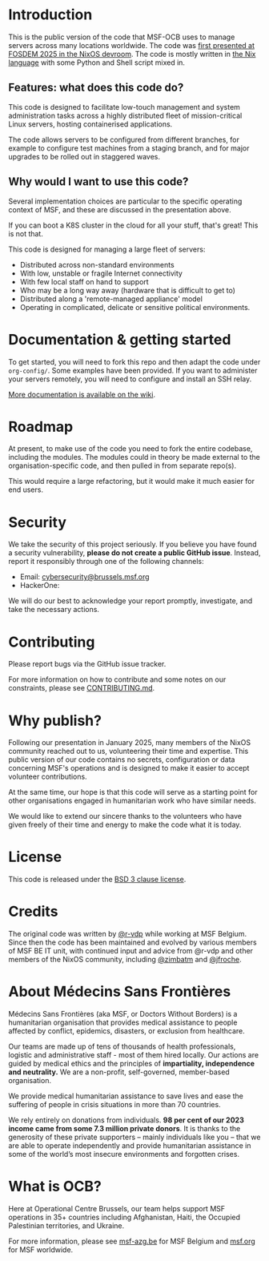 # Introduction

This is the public version of the code that MSF-OCB uses to manage servers across many locations worldwide. The code was [first presented at FOSDEM 2025 in the NixOS devroom](https://fosdem.org/2025/schedule/event/fosdem-2025-5165-nixos-doctors-without-borders-msf-why-we-use-it-and-how/). The code is mostly written in [the Nix language](https://nix.dev/manual/nix/2.28/language/) with some Python and Shell script mixed in.

## Features: what does this code do?

This code is designed to facilitate low-touch management and system administration tasks across a highly distributed fleet of mission-critical Linux servers, hosting containerised applications.

The code allows servers to be configured from different branches, for example to configure test machines from a staging branch, and for major upgrades to be rolled out in staggered waves.

## Why would I want to use this code?

Several implementation choices are particular to the specific operating context of MSF, and these are discussed in the presentation above.

If you can boot a K8S cluster in the cloud for all your stuff, that's great! This is not that.

This code is designed for managing a large fleet of servers:

- Distributed across non-standard environments
- With low, unstable or fragile Internet connectivity
- With few local staff on hand to support
- Who may be a long way away (hardware that is difficult to get to)
- Distributed along a 'remote-managed appliance' model
- Operating in complicated, delicate or sensitive political environments.

# Documentation & getting started

To get started, you will need to fork this repo and then adapt the code under `org-config/`. Some examples have been provided. If you want to administer your servers remotely, you will need to configure and install an SSH relay.

[More documentation is available on the wiki](https://github.com/MSF-OCB/org-nixos-config-public/wiki).

# Roadmap

At present, to make use of the code you need to fork the entire codebase, including the modules. The modules could in theory be made external to the organisation-specific code, and then pulled in from separate repo(s).

This would require a large refactoring, but it would make it much easier for end users.

# Security

We take the security of this project seriously. If you believe you have found a security vulnerability, **please do not create a public GitHub issue**. Instead, report it responsibly through one of the following channels:

- Email: cybersecurity@brussels.msf.org
- HackerOne:

We will do our best to acknowledge your report promptly, investigate, and take the necessary actions.

# Contributing

Please report bugs via the GitHub issue tracker.

For more information on how to contribute and some notes on our constraints, please see [CONTRIBUTING.md](CONTRIBUTING.md).

# Why publish?

Following our presentation in January 2025, many members of the NixOS community reached out to us, volunteering their time and expertise. This public version of our code contains no secrets, configuration or data concerning MSF's operations and is designed to make it easier to accept volunteer contributions.

At the same time, our hope is that this code will serve as a starting point for other organisations engaged in humanitarian work who have similar needs.

We would like to extend our sincere thanks to the volunteers who have given freely of their time and energy to make the code what it is today.

# License

This code is released under the [BSD 3 clause license](LICENSE).

# Credits

The original code was written by [@r-vdp](https://github.com/r-vdp) while working at MSF Belgium. Since then the code has been maintained and evolved by various members of MSF BE IT unit, with continued input and advice from @r-vdp and other members of the NixOS community, including [@zimbatm](http://github.com/zimbatm) and [@jfroche](https://github.com/jfroche).

# About Médecins Sans Frontières

Médecins Sans Frontières (aka MSF, or Doctors Without Borders) is a humanitarian organisation that provides medical assistance to people affected by conflict, epidemics, disasters, or exclusion from healthcare.

Our teams are made up of tens of thousands of health professionals, logistic and administrative staff - most of them hired locally. Our actions are guided by medical ethics and the principles of **impartiality, independence and neutrality.** We are a non-profit, self-governed, member-based organisation.

We provide medical humanitarian assistance to save lives and ease the suffering of people in crisis situations in more than 70 countries.

We rely entirely on donations from individuals. **98 per cent of our 2023 income came from some 7.3 million private donors**. It is thanks to the generosity of these private supporters – mainly individuals like you – that we are able to operate independently and provide humanitarian assistance in some of the world’s most insecure environments and forgotten crises.

# What is OCB?

Here at Operational Centre Brussels, our team helps support MSF operations in 35+ countries including Afghanistan, Haiti, the Occupied Palestinian territories, and Ukraine.

For more information, please see [msf-azg.be](https://msf-azg.be) for MSF Belgium and [msf.org](https://msf.org) for MSF worldwide.
